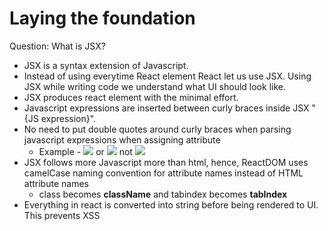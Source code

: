 # Laying the foundation

Question: What is JSX?

- JSX is a syntax extension of Javascript.
- Instead of using everytime React element React let us use JSX. Using JSX while writing code we understand what UI should look like.
- JSX produces react element with the minimal effort.
- Javascript expressions are inserted between curly braces inside JSX "{JS expression}".
- No need to put double quotes around curly braces when parsing javascript expressions when assigning attribute
    - Example - <img src="some.jpeg"> or <img src={user.avatar}> not <img src="{user.avatar}">
- JSX follows more Javascript more than html, hence, ReactDOM uses camelCase naming convention for attribute names instead of HTML attribute names
    - class becomes **className** and tabindex becomes **tabIndex**
- Everything in react is converted into string before being rendered to UI. This prevents XSS 